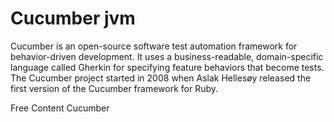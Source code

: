 # Cucumber jvm

Cucumber is an open-source software test automation framework for behavior-driven development. It uses a business-readable, domain-specific language called Gherkin for specifying feature behaviors that become tests. The Cucumber project started in 2008 when Aslak Hellesøy released the first version of the Cucumber framework for Ruby.

<ResourceGroupTitle>Free Content</ResourceGroupTitle>
<BadgeLink colorScheme='blue' badgeText='Official Site' href='https://cucumber.io/'>Cucumber</BadgeLink>